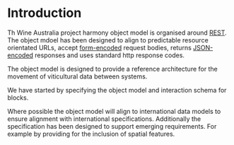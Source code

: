 # Introduction
Th Wine Australia project harmony object model is organised around [REST](http://en.wikipedia.org/wiki/Representational_State_Transfer). The object mdoel has been designed to align to predictable resource orientated URLs, accept [form-encoded](https://en.wikipedia.org/wiki/POST_(HTTP)#Use_for_submitting_web_forms) request bodies, returns [JSON-encoded](http://www.json.org/) responses and uses standard http response codes.

The object model is designed to provide a reference architecture for the movement of viticultural data between systems.

We have started by specifying the object model and interaction schema for blocks.

Where possible the object model will align to international data models to ensure alignment with international specifications. Additionally the specification has been designed to support emerging requirements. For example by providing for the inclusion of spatial features.